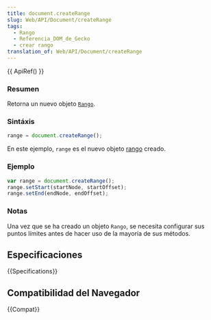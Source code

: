 ```yaml
---
title: document.createRange
slug: Web/API/Document/createRange
tags:
  - Rango
  - Referencia_DOM_de_Gecko
  - crear rango
translation_of: Web/API/Document/createRange
---
```


{{ ApiRef() }}

### Resumen

Retorna un nuevo objeto [`Rango`](/es/docs/Web/API/Range).

### Sintáxis

```js
range = document.createRange();
```

En este ejemplo, `range` es el nuevo objeto [rango](/es/docs/Web/API/Range) creado.

### Ejemplo

```js
var range = document.createRange();
range.setStart(startNode, startOffset);
range.setEnd(endNode, endOffset);
```

### Notas

Una vez que se ha creado un objeto `Rango`, se necesita configurar sus puntos límites antes de hacer uso de la mayoría de sus métodos.

## Especificaciones

{{Specifications}}

## Compatibilidad del Navegador

{{Compat}}
